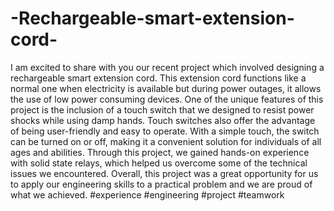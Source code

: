 # -Rechargeable-smart-extension-cord-

I am excited to share with you our recent project which involved designing a rechargeable smart extension cord. This extension cord functions like a normal one when electricity is available but during power outages, it allows the use of low power consuming devices. One of the unique features of this project is the inclusion of a touch switch that we designed to resist power shocks while using damp hands. Touch switches also offer the advantage of being user-friendly and easy to operate. With a simple touch, the switch can be turned on or off, making it a convenient solution for individuals of all ages and abilities. Through this project, we gained hands-on experience with solid state relays, which helped us overcome some of the technical issues we encountered. Overall, this project was a great opportunity for us to apply our engineering skills to a practical problem and we are proud of what we achieved.
#experience #engineering #project #teamwork
